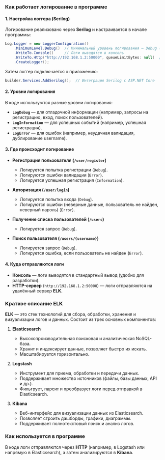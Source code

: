 ### **Как работает логирование в программе**  

#### **1. Настройка логгера (Serilog)**  
Логирование реализовано через **Serilog** и настраивается в начале программы:  
```csharp
Log.Logger = new LoggerConfiguration()
    .MinimumLevel.Debug()  // Минимальный уровень логирования — Debug (записывает всё)
    .WriteTo.Console()     // Логи выводятся в консоль
    .WriteTo.Http("http://192.168.1.2:50000", queueLimitBytes: null)  // Логи отправляются на удалённый сервер
    .CreateLogger();
```  
Затем логгер подключается к приложению:  
```csharp
builder.Services.AddSerilog();  // Интеграция Serilog с ASP.NET Core
```  

#### **2. Уровни логирования**  
В коде используются разные уровни логирования:  
- **`LogDebug`** — для отладочной информации (например, запросы на регистрацию, вход, поиск пользователей).  
- **`LogInformation`** — для успешных событий (например, успешная регистрация).  
- **`LogError`** — для ошибок (например, неудачная валидация, дублирование username).  

#### **3. Где происходит логирование**  
- **Регистрация пользователя (`/user/register`)**  
  - Логируется попытка регистрации (`Debug`).  
  - Логируются ошибки валидации (`Error`).  
  - Логируется успешная регистрация (`Information`).  

- **Авторизация (`/user/login`)**  
  - Логируется попытка входа (`Debug`).  
  - Логируются ошибки (неверные данные, пользователь не найден, неверный пароль) (`Error`).  

- **Получение списка пользователей (`/users`)**  
  - Логируется запрос (`Debug`).  

- **Поиск пользователя (`/users/{username}`)**  
  - Логируется запрос (`Debug`).  
  - Логируется ошибка, если пользователь не найден (`Error`).  

#### **4. Куда отправляются логи**  
- **Консоль** — логи выводятся в стандартный вывод (удобно для разработки).  
- **HTTP-сервер** (`http://192.168.1.2:50000`) — логи отправляются на удалённый сервер **ELK**.

### **Краткое описание ELK**  

**ELK** — это стек технологий для сбора, обработки, хранения и визуализации логов и данных. Состоит из трех основных компонентов:  

1. **Elasticsearch**  
   - Высокопроизводительная поисковая и аналитическая NoSQL-база.  
   - Хранит и индексирует данные, позволяет быстро их искать.  
   - Масштабируется горизонтально.  

2. **Logstash**  
   - Инструмент для приема, обработки и передачи данных.  
   - Поддерживает множество источников (файлы, базы данных, API и др.).  
   - Фильтрует, парсит и преобразует логи перед отправкой в Elasticsearch.  

3. **Kibana**  
   - Веб-интерфейс для визуализации данных из Elasticsearch.  
   - Позволяет строить дашборды, графики, диаграммы.  
   - Поддерживает полнотекстовый поиск и анализ логов.  

### **Как используется в программе**  
В коде логи отправляются через **HTTP** (например, в Logstash или напрямую в Elasticsearch), а затем анализируются в **Kibana**.  